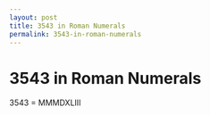```yaml
---
layout: post
title: 3543 in Roman Numerals
permalink: 3543-in-roman-numerals
---
```


# 3543 in Roman Numerals

3543 = MMMDXLIII
